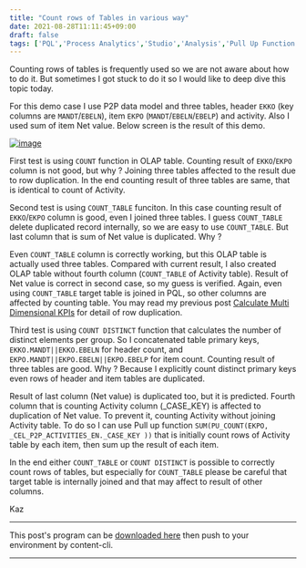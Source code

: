 ```yaml
---
title: "Count rows of Tables in various way"
date: 2021-08-28T11:11:45+09:00
draft: false
tags: ['PQL','Process Analytics','Studio','Analysis','Pull Up Function']
---
```


Counting rows of tables is frequently used so we are not aware about how to do it. But sometimes I got stuck to do it so I would like to deep dive this topic today.

For this demo case I use P2P data model and three tables, header `EKKO` (key columns are `MANDT`/`EBELN`), item `EKPO` (`MANDT`/`EBELN`/`EBELP`) and activity. Also I used sum of item Net value. Below screen is the result of this demo.

[![image](https://user-images.githubusercontent.com/67397583/131204467-0fa76a98-929c-40a3-87e1-707c20613f04.png)](https://user-images.githubusercontent.com/67397583/131204467-0fa76a98-929c-40a3-87e1-707c20613f04.png)

First test is using `COUNT` function in OLAP table. Counting result of `EKKO`/`EKPO` column is not good, but why ? Joining three tables affected to the result due to row duplication. In the end counting result of three tables are same, that is identical to count of Activity.

Second test is using `COUNT_TABLE` funciton. In this case counting result of `EKKO`/`EKPO` column is good, even I joined three tables. I guess `COUNT_TABLE` delete duplicated record internally, so we are easy to use `COUNT_TABLE`. But last column that is sum of Net value is duplicated. Why ?

Even `COUNT_TABLE` column is correctly working, but this OLAP table is actually used three tables. Compared with current result, I also created OLAP table without fourth column (`COUNT_TABLE` of Activity table). Result of Net value is correct in second case, so my guess is verified. Again, even using `COUNT_TABLE` target table is joined in PQL, so other columns are affected by counting table. You may read my previous post [Calculate Multi Dimensional KPIs](../2021-06-12-calculate-multi-dimentional-kpis/) for detail of row duplication.

Third test is using `COUNT DISTINCT` function that calculates the number of distinct elements per group. So I concatenated table primary keys, `EKKO.MANDT||EKKO.EBELN` for header count, and `EKPO.MANDT||EKPO.EBELN||EKPO.EBELP` for item count. Counting result of three tables are good. Why ? Because I explicitly count distinct primary keys even rows of header and item tables are duplicated.

Result of last column (Net value) is duplicated too, but it is predicted. Fourth column that is counting Activity column (_CASE_KEY) is affected to duplication of Net value. To prevent it, counting Activity without joining Activity table. To do so I can use Pull up function `SUM(PU_COUNT(EKPO, _CEL_P2P_ACTIVITIES_EN._CASE_KEY ))` that is initially count rows of Activity table by each item, then sum up the result of each item.

In the end either `COUNT_TABLE` or `COUNT DISTINCT` is possible to correctly count rows of tables, but especially for `COUNT_TABLE` please be careful that target table is internally joined and that may affect to result of other columns.

Kaz

---

This post's program can be [downloaded here](../../examples/p2p_analysis_20210828.json) then push to your environment by content-cli.

---
